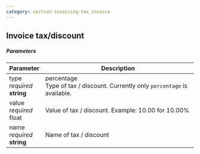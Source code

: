 ```yaml
---
category: section-invoicing-tax_invoice
---
```


## Invoice tax/discount

##### Parameters

| Parameter | Description |
|---|---|
|type<br> *required*<br> **string**| percentage<br> Type of tax / discount. Currently only ```percentage``` is available. |
|value<br> *required*<br> float| Value of tax / discount. Example: 10.00 for 10.00% |
|name<br> *required*<br> **string**| Name of tax / discount |
